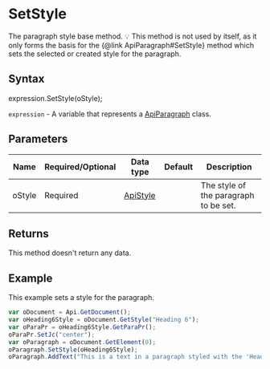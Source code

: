 # SetStyle

The paragraph style base method.
💡 This method is not used by itself, as it only forms the basis for the {@link ApiParagraph#SetStyle} method which sets the selected or created style for the paragraph.

## Syntax

expression.SetStyle(oStyle);

`expression` - A variable that represents a [ApiParagraph](../ApiParagraph.md) class.

## Parameters

| **Name** | **Required/Optional** | **Data type** | **Default** | **Description** |
| ------------- | ------------- | ------------- | ------------- | ------------- |
| oStyle | Required | [ApiStyle](../../ApiStyle/ApiStyle.md) |  | The style of the paragraph to be set. |

## Returns

This method doesn't return any data.

## Example

This example sets a style for the paragraph.

```javascript
var oDocument = Api.GetDocument();
var oHeading6Style = oDocument.GetStyle("Heading 6");
var oParaPr = oHeading6Style.GetParaPr();
oParaPr.SetJc("center");
var oParagraph = oDocument.GetElement(0);
oParagraph.SetStyle(oHeading6Style);
oParagraph.AddText("This is a text in a paragraph styled with the 'Heading 6' style.");
```
